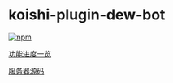 # koishi-plugin-dew-bot

[![npm](https://img.shields.io/npm/v/koishi-plugin-dew-bot?style=flat-square)](https://www.npmjs.com/package/koishi-plugin-dew-bot)

[功能进度一览](https://docs.qq.com/mind/DWkRkWEtpT1FPQ0tT?subId=BB08J2&mode=mind)

[服务器源码](https://gitee.com/ChuXuanD30/bot_server_v6)
